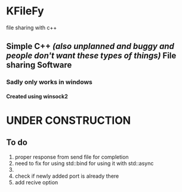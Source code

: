 # KFileFy
file sharing with c++
<h2>Simple C++ <i>(also unplanned and buggy and people don't want these types of things)</i> File sharing Software</h2>
<h3>Sadly only works in windows</h3>
<h4>Created using winsock2 </h4>
<h1>UNDER CONSTRUCTION</h1>
<h2>To do</h2>
<ol>
<li>
  proper response from send file for completion
</li>
<li>
  need to fix for using std::bind for using it with std::async
<li>
 <li>
   check if newly added port is already there 
 </li>
 <li>
   add recive option
 </li>
</ol>